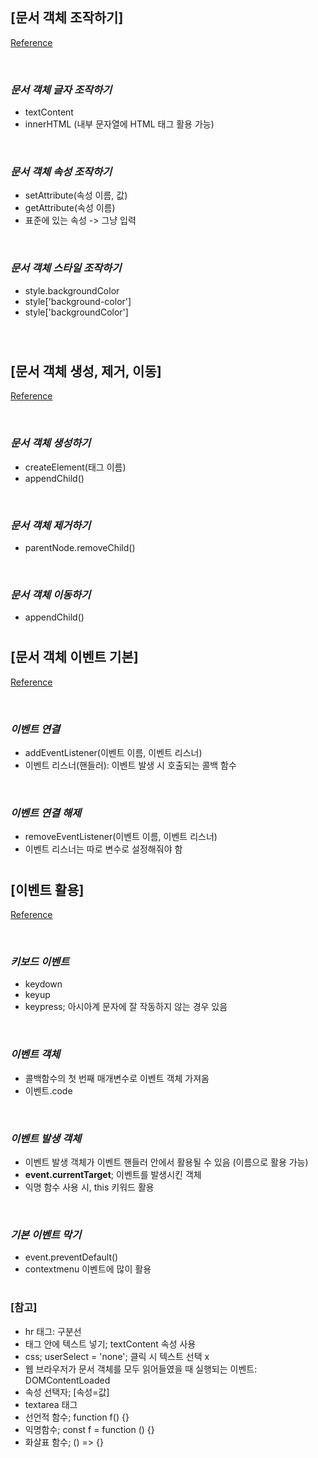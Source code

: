 ## [문서 객체 조작하기]

[Reference](https://www.youtube.com/watch?v=a43xV0ajVgM&list=PLBXuLgInP-5kxpAKy2DNXoebCse2grHjl&index=42)

<br/>

### _문서 객체 글자 조작하기_

- textContent
- innerHTML (내부 문자열에 HTML 태그 활용 가능)

<br/>

### _문서 객체 속성 조작하기_

- setAttribute(속성 이름, 값)
- getAttribute(속성 이름)
- 표준에 있는 속성 -> 그냥 입력

<br/>

### _문서 객체 스타일 조작하기_

- style.backgroundColor
- style['background-color']
- style['backgroundColor']

<br/>

#

## [문서 객체 생성, 제거, 이동]

[Reference](https://www.youtube.com/watch?v=k9ZXWAh2Hj0&list=PLBXuLgInP-5kxpAKy2DNXoebCse2grHjl&index=43)

<br/>

### _문서 객체 생성하기_

- createElement(태그 이름)
- appendChild()

<br/>

### _문서 객체 제거하기_

- parentNode.removeChild()

<br/>

### _문서 객체 이동하기_

- appendChild()

#

## [문서 객체 이벤트 기본]

[Reference](https://www.youtube.com/watch?v=ByKGf9h9Qy0&list=PLBXuLgInP-5kxpAKy2DNXoebCse2grHjl&index=44)

<br/>

### _이벤트 연결_

- addEventListener(이벤트 이름, 이벤트 리스너)
- 이벤트 리스너(핸들러): 이벤트 발생 시 호출되는 콜백 함수

<br/>

### _이벤트 연결 해제_

- removeEventListener(이벤트 이름, 이벤트 리스너)
- 이벤트 리스너는 따로 변수로 설정해줘야 함

#

## [이벤트 활용]

[Reference](https://www.youtube.com/watch?v=HQIM5PES29Q&list=PLBXuLgInP-5kxpAKy2DNXoebCse2grHjl&index=45)

<br/>

### _키보드 이벤트_

- keydown
- keyup
- keypress; 아시아계 문자에 잘 작동하지 않는 경우 있음

<br/>

### _이벤트 객체_

- 콜백함수의 첫 번째 매개변수로 이벤트 객체 가져옴
- 이벤트.code

<br/>

### _이벤트 발생 객체_

- 이벤트 발생 객체가 이벤트 핸들러 안에서 활용될 수 있음 (이름으로 활용 가능)
- **event.currentTarget**; 이벤트를 발생시킨 객체
- 익명 함수 사용 시, this 키워드 활용

<br/>

### _기본 이벤트 막기_

- event.preventDefault()
- contextmenu 이벤트에 많이 활용

#

### [참고]

- hr 태그: 구분선
- 태그 안에 텍스트 넣기; textContent 속성 사용
- css; userSelect = 'none'; 클릭 시 텍스트 선택 x
- 웹 브라우저가 문서 객체를 모두 읽어들였을 때 실행되는 이벤트: DOMContentLoaded
- 속성 선택자; [속성=값]
- textarea 태그
- 선언적 함수; function f() {}
- 익명함수; const f = function () {}
- 화살표 함수; () => {} <br/>
